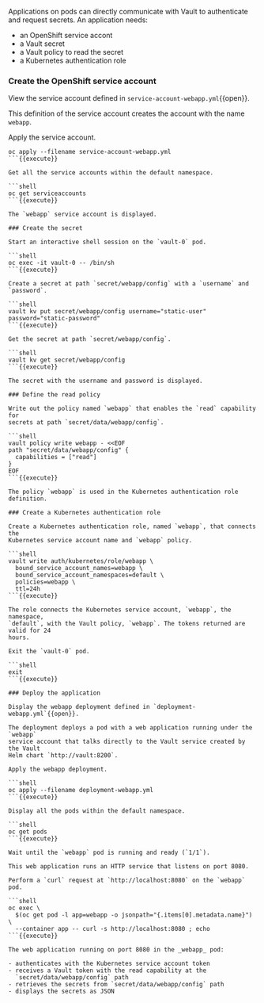 Applications on pods can directly communicate with Vault to authenticate and
request secrets. An application needs:

- an OpenShift service accont
- a Vault secret
- a Vault policy to read the secret
- a Kubernetes authentication role

### Create the OpenShift service account

View the service account defined in `service-account-webapp.yml`{{open}}.

This definition of the service account creates the account with the name
`webapp`.

Apply the service account.

```shell
oc apply --filename service-account-webapp.yml
```{{execute}}

Get all the service accounts within the default namespace.

```shell
oc get serviceaccounts
```{{execute}}

The `webapp` service account is displayed.

### Create the secret

Start an interactive shell session on the `vault-0` pod.

```shell
oc exec -it vault-0 -- /bin/sh
```{{execute}}

Create a secret at path `secret/webapp/config` with a `username` and `password`.

```shell
vault kv put secret/webapp/config username="static-user" password="static-password"
```{{execute}}

Get the secret at path `secret/webapp/config`.

```shell
vault kv get secret/webapp/config
```{{execute}}

The secret with the username and password is displayed.

### Define the read policy

Write out the policy named `webapp` that enables the `read` capability for
secrets at path `secret/data/webapp/config`.

```shell
vault policy write webapp - <<EOF
path "secret/data/webapp/config" {
  capabilities = ["read"]
}
EOF
```{{execute}}

The policy `webapp` is used in the Kubernetes authentication role definition.

### Create a Kubernetes authentication role

Create a Kubernetes authentication role, named `webapp`, that connects the
Kubernetes service account name and `webapp` policy.

```shell
vault write auth/kubernetes/role/webapp \
  bound_service_account_names=webapp \
  bound_service_account_namespaces=default \
  policies=webapp \
  ttl=24h
```{{execute}}

The role connects the Kubernetes service account, `webapp`, the namespace,
`default`, with the Vault policy, `webapp`. The tokens returned are valid for 24
hours.

Exit the `vault-0` pod.

```shell
exit
```{{execute}}

### Deploy the application

Display the webapp deployment defined in `deployment-webapp.yml`{{open}}.

The deployment deploys a pod with a web application running under the `webapp`
service account that talks directly to the Vault service created by the Vault
Helm chart `http://vault:8200`.

Apply the webapp deployment.

```shell
oc apply --filename deployment-webapp.yml
```{{execute}}

Display all the pods within the default namespace.

```shell
oc get pods
```{{execute}}

Wait until the `webapp` pod is running and ready (`1/1`).

This web application runs an HTTP service that listens on port 8080.

Perform a `curl` request at `http://localhost:8080` on the `webapp` pod.

```shell
oc exec \
  $(oc get pod -l app=webapp -o jsonpath="{.items[0].metadata.name}") \
  --container app -- curl -s http://localhost:8080 ; echo
```{{execute}}

The web application running on port 8080 in the _webapp_ pod:

- authenticates with the Kubernetes service account token
- receives a Vault token with the read capability at the
  `secret/data/webapp/config` path
- retrieves the secrets from `secret/data/webapp/config` path
- displays the secrets as JSON
